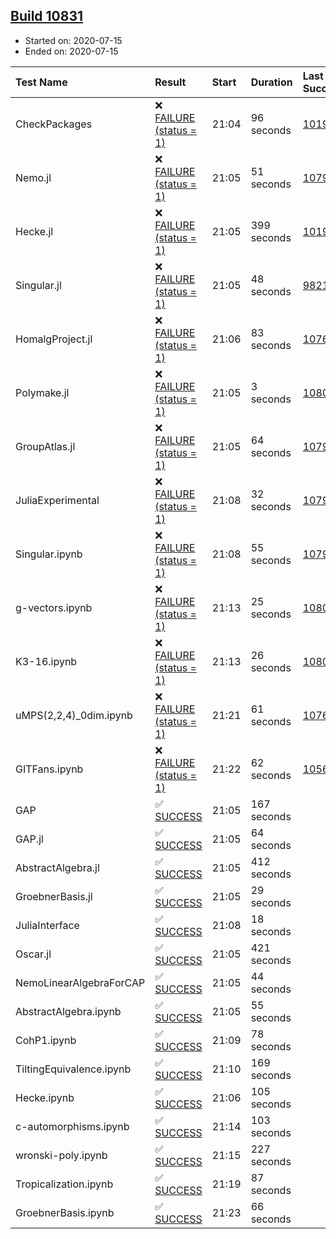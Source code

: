 ## [Build 10831](https://oscarci.mathematik.uni-kl.de/job/oscar/10831/)

* Started on: 2020-07-15
* Ended on: 2020-07-15

| Test Name    | Result | Start | Duration | Last Success | First Failure |
|:-------------|:-------|:------|:---------|:-------------|:--------------|
| CheckPackages | ❌ [FAILURE (status = 1)](https://oscarci.mathematik.uni-kl.de/job/oscar/10831/artifact/logs/build-10831/CheckPackages.log) | 21:04 | 96 seconds | [10197](https://oscarci.mathematik.uni-kl.de/job/oscar/10197/) | [10198](https://oscarci.mathematik.uni-kl.de/job/oscar/10198/) |
| Nemo.jl | ❌ [FAILURE (status = 1)](https://oscarci.mathematik.uni-kl.de/job/oscar/10831/artifact/logs/build-10831/Nemo.jl.log) | 21:05 | 51 seconds | [10790](https://oscarci.mathematik.uni-kl.de/job/oscar/10790/) | [10791](https://oscarci.mathematik.uni-kl.de/job/oscar/10791/) |
| Hecke.jl | ❌ [FAILURE (status = 1)](https://oscarci.mathematik.uni-kl.de/job/oscar/10831/artifact/logs/build-10831/Hecke.jl.log) | 21:05 | 399 seconds | [10197](https://oscarci.mathematik.uni-kl.de/job/oscar/10197/) | [10198](https://oscarci.mathematik.uni-kl.de/job/oscar/10198/) |
| Singular.jl | ❌ [FAILURE (status = 1)](https://oscarci.mathematik.uni-kl.de/job/oscar/10831/artifact/logs/build-10831/Singular.jl.log) | 21:05 | 48 seconds | [9821](https://oscarci.mathematik.uni-kl.de/job/oscar/9821/) | [9822](https://oscarci.mathematik.uni-kl.de/job/oscar/9822/) |
| HomalgProject.jl | ❌ [FAILURE (status = 1)](https://oscarci.mathematik.uni-kl.de/job/oscar/10831/artifact/logs/build-10831/HomalgProject.jl.log) | 21:06 | 83 seconds | [10765](https://oscarci.mathematik.uni-kl.de/job/oscar/10765/) | [10766](https://oscarci.mathematik.uni-kl.de/job/oscar/10766/) |
| Polymake.jl | ❌ [FAILURE (status = 1)](https://oscarci.mathematik.uni-kl.de/job/oscar/10831/artifact/logs/build-10831/Polymake.jl.log) | 21:05 | 3 seconds | [10806](https://oscarci.mathematik.uni-kl.de/job/oscar/10806/) | [10807](https://oscarci.mathematik.uni-kl.de/job/oscar/10807/) |
| GroupAtlas.jl | ❌ [FAILURE (status = 1)](https://oscarci.mathematik.uni-kl.de/job/oscar/10831/artifact/logs/build-10831/GroupAtlas.jl.log) | 21:05 | 64 seconds | [10790](https://oscarci.mathematik.uni-kl.de/job/oscar/10790/) | [10791](https://oscarci.mathematik.uni-kl.de/job/oscar/10791/) |
| JuliaExperimental | ❌ [FAILURE (status = 1)](https://oscarci.mathematik.uni-kl.de/job/oscar/10831/artifact/logs/build-10831/JuliaExperimental.log) | 21:08 | 32 seconds | [10790](https://oscarci.mathematik.uni-kl.de/job/oscar/10790/) | [10791](https://oscarci.mathematik.uni-kl.de/job/oscar/10791/) |
| Singular.ipynb | ❌ [FAILURE (status = 1)](https://oscarci.mathematik.uni-kl.de/job/oscar/10831/artifact/logs/build-10831/Singular.ipynb.log) | 21:08 | 55 seconds | [10790](https://oscarci.mathematik.uni-kl.de/job/oscar/10790/) | [10791](https://oscarci.mathematik.uni-kl.de/job/oscar/10791/) |
| g-vectors.ipynb | ❌ [FAILURE (status = 1)](https://oscarci.mathematik.uni-kl.de/job/oscar/10831/artifact/logs/build-10831/g-vectors.ipynb.log) | 21:13 | 25 seconds | [10806](https://oscarci.mathematik.uni-kl.de/job/oscar/10806/) | [10807](https://oscarci.mathematik.uni-kl.de/job/oscar/10807/) |
| K3-16.ipynb | ❌ [FAILURE (status = 1)](https://oscarci.mathematik.uni-kl.de/job/oscar/10831/artifact/logs/build-10831/K3-16.ipynb.log) | 21:13 | 26 seconds | [10806](https://oscarci.mathematik.uni-kl.de/job/oscar/10806/) | [10807](https://oscarci.mathematik.uni-kl.de/job/oscar/10807/) |
| uMPS(2,2,4)_0dim.ipynb | ❌ [FAILURE (status = 1)](https://oscarci.mathematik.uni-kl.de/job/oscar/10831/artifact/logs/build-10831/uMPS-2-2-4-_0dim.ipynb.log) | 21:21 | 61 seconds | [10765](https://oscarci.mathematik.uni-kl.de/job/oscar/10765/) | [10766](https://oscarci.mathematik.uni-kl.de/job/oscar/10766/) |
| GITFans.ipynb | ❌ [FAILURE (status = 1)](https://oscarci.mathematik.uni-kl.de/job/oscar/10831/artifact/logs/build-10831/GITFans.ipynb.log) | 21:22 | 62 seconds | [10566](https://oscarci.mathematik.uni-kl.de/job/oscar/10566/) | [10567](https://oscarci.mathematik.uni-kl.de/job/oscar/10567/) |
| GAP | ✅ [SUCCESS](https://oscarci.mathematik.uni-kl.de/job/oscar/10831/artifact/logs/build-10831/GAP.log) | 21:05 | 167 seconds |  |  |
| GAP.jl | ✅ [SUCCESS](https://oscarci.mathematik.uni-kl.de/job/oscar/10831/artifact/logs/build-10831/GAP.jl.log) | 21:05 | 64 seconds |  |  |
| AbstractAlgebra.jl | ✅ [SUCCESS](https://oscarci.mathematik.uni-kl.de/job/oscar/10831/artifact/logs/build-10831/AbstractAlgebra.jl.log) | 21:05 | 412 seconds |  |  |
| GroebnerBasis.jl | ✅ [SUCCESS](https://oscarci.mathematik.uni-kl.de/job/oscar/10831/artifact/logs/build-10831/GroebnerBasis.jl.log) | 21:05 | 29 seconds |  |  |
| JuliaInterface | ✅ [SUCCESS](https://oscarci.mathematik.uni-kl.de/job/oscar/10831/artifact/logs/build-10831/JuliaInterface.log) | 21:08 | 18 seconds |  |  |
| Oscar.jl | ✅ [SUCCESS](https://oscarci.mathematik.uni-kl.de/job/oscar/10831/artifact/logs/build-10831/Oscar.jl.log) | 21:05 | 421 seconds |  |  |
| NemoLinearAlgebraForCAP | ✅ [SUCCESS](https://oscarci.mathematik.uni-kl.de/job/oscar/10831/artifact/logs/build-10831/NemoLinearAlgebraForCAP.log) | 21:05 | 44 seconds |  |  |
| AbstractAlgebra.ipynb | ✅ [SUCCESS](https://oscarci.mathematik.uni-kl.de/job/oscar/10831/artifact/logs/build-10831/AbstractAlgebra.ipynb.log) | 21:05 | 55 seconds |  |  |
| CohP1.ipynb | ✅ [SUCCESS](https://oscarci.mathematik.uni-kl.de/job/oscar/10831/artifact/logs/build-10831/CohP1.ipynb.log) | 21:09 | 78 seconds |  |  |
| TiltingEquivalence.ipynb | ✅ [SUCCESS](https://oscarci.mathematik.uni-kl.de/job/oscar/10831/artifact/logs/build-10831/TiltingEquivalence.ipynb.log) | 21:10 | 169 seconds |  |  |
| Hecke.ipynb | ✅ [SUCCESS](https://oscarci.mathematik.uni-kl.de/job/oscar/10831/artifact/logs/build-10831/Hecke.ipynb.log) | 21:06 | 105 seconds |  |  |
| c-automorphisms.ipynb | ✅ [SUCCESS](https://oscarci.mathematik.uni-kl.de/job/oscar/10831/artifact/logs/build-10831/c-automorphisms.ipynb.log) | 21:14 | 103 seconds |  |  |
| wronski-poly.ipynb | ✅ [SUCCESS](https://oscarci.mathematik.uni-kl.de/job/oscar/10831/artifact/logs/build-10831/wronski-poly.ipynb.log) | 21:15 | 227 seconds |  |  |
| Tropicalization.ipynb | ✅ [SUCCESS](https://oscarci.mathematik.uni-kl.de/job/oscar/10831/artifact/logs/build-10831/Tropicalization.ipynb.log) | 21:19 | 87 seconds |  |  |
| GroebnerBasis.ipynb | ✅ [SUCCESS](https://oscarci.mathematik.uni-kl.de/job/oscar/10831/artifact/logs/build-10831/GroebnerBasis.ipynb.log) | 21:23 | 66 seconds |  |  |
